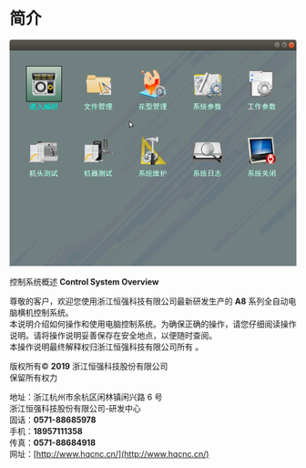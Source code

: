 # 简介

![&#x6052;&#x5F3A;A8&#x5168;&#x89E6;&#x6478;&#x4E3B;&#x754C;&#x9762;](https://raw.githubusercontent.com/HQwangyun/HQ-image/master/%E4%B8%BB%E7%95%8C%E9%9D%A2.png)

控制系统概述 **Control System Overview**

尊敬的客户，欢迎您使用浙江恒强科技有限公司最新研发生产的 **A8** 系列全自动电脑横机控制系统。  
本说明介绍如何操作和使用电脑控制系统。为确保正确的操作，请您仔细阅读操作说明。请将操作说明妥善保存在安全地点，以便随时查阅。  
本操作说明最终解释权归浙江恒强科技有限公司所有 。

版权所有© **2019** 浙江恒强科技股份有限公司  
保留所有权力

地址：浙江杭州市余杭区闲林镇闲兴路 6 号  
浙江恒强科技股份有限公司-研发中心  
固话：**0571-88685978**  
手机：**18957111358**  
传真：**0571-88684918**  
网址：[http://www.hqcnc.cn/](http://www.hqcnc.cn/)


